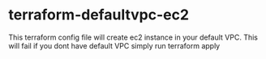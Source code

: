 # terraform-defaultvpc-ec2
This terraform config file will create ec2 instance in your default VPC.
This will fail if you dont have default VPC
simply run terraform apply
